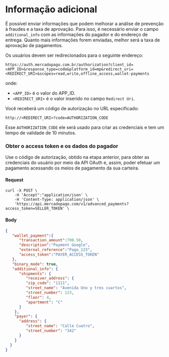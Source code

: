 ﻿# Informação adicional

É possível enviar informações que podem melhorar a análise de prevenção à fraudes e a taxa de aprovação. Para isso, é necessário enviar o campo `additional_info` com as informações do pagador e do endereço de entrega. Quanto mais informações forem enviadas, melhor será a taxa de aprovação de pagamentos.

Os usuários devem ser redirecionados para o seguinte endereço:

`https://auth.mercadopago.com.br/authorization?client_id=<APP_ID>&response_type=code&platform_id=mp&redirect_uri=<REDIRECT_URI>&scopes=read,write,offline_access,wallet-payments`

onde:

* `<APP_ID>` é o valor do APP_ID.
* `<REDIRECT_URI>` é o valor inserido no campo `Redirect Uri`.

Você receberá um código de autorização no URL especificado:

`http://<REDIRECT_URI>?code=AUTHORIZATION_CODE`

Esse `AUTHORIZATION_CODE` ele será usado para criar as credenciais e tem um tempo de validade de 10 minutos.

### Obter o access token e os dados do pagador

Use o código de autorização, obtido na etapa anterior, para obter as credenciais do usuário por meio da API OAuth e, assim, poder efetuar um pagamento acessando os meios de pagamento da sua carteira.

#### Request
```curl
curl -X POST \
    -H 'Accept":"application/json' \
    -H 'Content-Type: application/json' \
    'https://api.mercadopago.com/v1/advanced_payments?access_token=SELLER_TOKEN' \
```

#### Body
```json
{
   "wallet_payment":{
      "transaction_amount":700.50,
      "description":"Payment Google",
      "external_reference":"Pago_123",
      "access_token":"PAYER_ACCESS_TOKEN"      
   },
   "binary_mode": true,
   "additional_info": {
      "shipments": {
         "receiver_address": {
         "zip_code": "1111",
         "street_name": "Avenida Uno y tres cuartos",
         "street_number": 123,
         "floor": 4,
         "apartment": "C"
      }
    },
    "payer": {
      "address": {
         "street_name": "Calle Cuatro",
         "street_number": "342"
      }
    }
  }
}
```
